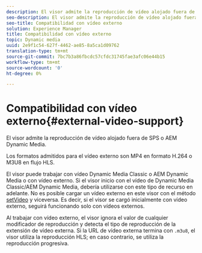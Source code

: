 ```yaml
---
description: El visor admite la reproducción de vídeo alojado fuera de SPS o AEM Dynamic Media.
seo-description: El visor admite la reproducción de vídeo alojado fuera de SPS o AEM Dynamic Media.
seo-title: Compatibilidad con vídeo externo
solution: Experience Manager
title: Compatibilidad con vídeo externo
topic: Dynamic media
uuid: 2e9f1c54-627f-4462-ae85-8a5ca1d09762
translation-type: tm+mt
source-git-commit: 7bc7b3a86fbcdc57cfdc31745fae3afc06e44b15
workflow-type: tm+mt
source-wordcount: '0'
ht-degree: 0%

---
```



# Compatibilidad con vídeo externo{#external-video-support}

El visor admite la reproducción de vídeo alojado fuera de SPS o AEM Dynamic Media.

Los formatos admitidos para el vídeo externo son MP4 en formato H.264 o M3U8 en flujo HLS.

El visor puede trabajar con vídeo Dynamic Media Classic o AEM Dynamic Media o con vídeo externo. Si el visor inicio con el vídeo de Dynamic Media Classic/AEM Dynamic Media, debería utilizarse con este tipo de recurso en adelante. No es posible cargar un vídeo externo en este visor con el método [setVideo](../../c-html5-aem-asset-viewers/c-html5-aem-video360/c-html5-aem-video360-javascriptapiref/r-html5-aem-video360-javascriptapiref-setvideo.md#reference-85d3422d6ce64a36ac74827120b5a17c) y viceversa. Es decir, si el visor se cargó inicialmente con vídeo externo, seguirá funcionando solo con vídeos externos.

Al trabajar con vídeo externo, el visor ignora el valor de cualquier modificador de reproducción y detecta el tipo de reproducción de la extensión de vídeo externa. Si la URL de vídeo externa termina con `.m3u8`, el visor utiliza la reproducción HLS; en caso contrario, se utiliza la reproducción progresiva.
